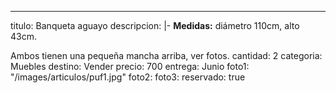 ---
titulo: Banqueta aguayo
descripcion: |-
  **Medidas:** diámetro 110cm, alto 43cm.

  Ambos tienen una pequeña mancha arriba, ver fotos.
cantidad: 2
categoria: Muebles
destino: Vender
precio: 700
entrega: Junio
foto1: "/images/articulos/puf1.jpg"
foto2: 
foto3: 
reservado: true
